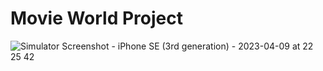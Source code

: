 # Movie World Project


![Simulator Screenshot - iPhone SE (3rd generation) - 2023-04-09 at 22 25 42](https://user-images.githubusercontent.com/35810894/230792795-94cf204d-beeb-44b5-9219-34bd4fe3e644.jpg)
